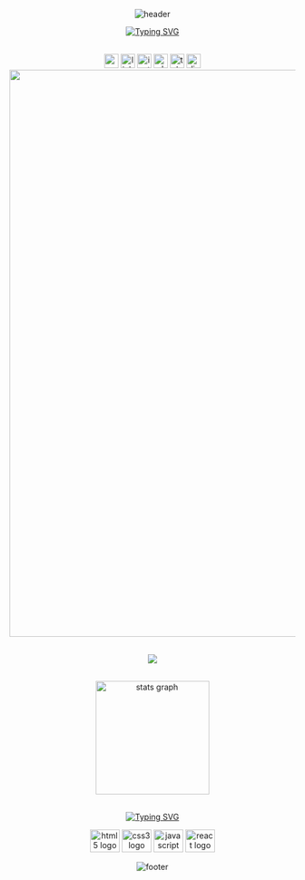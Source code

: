<div align="center">

![header](https://capsule-render.vercel.app/api?height=150&type=waving&color=0:141321,100:a82da8)
  
  [![Typing SVG](https://readme-typing-svg.demolab.com?font=Fira+Code&weight=700&size=30&duration=2000&pause=1000&color=4280F7&center=true&vCenter=true&width=800&height=30&lines=Hello%2C+my+name+is+Washington+Lopes;I+am+Junior+Full+Stack+Developer;I+am+Systems+Assistant)](https://git.io/typing-svg)
</div>

<br>

<div align="center">
  <a href="mailto:washingtonlopes2003@gmail.com"><img src="https://img.shields.io/static/v1?message=Gmail&logo=gmail&label=&color=D14836&logoColor=white&labelColor=&style=for-the-badge" height="25" alt="gmail logo"  /></a>
  <img src="https://img.shields.io/static/v1?message=LinkedIn&logo=linkedin&label=&color=0077B5&logoColor=white&labelColor=&style=for-the-badge" height="25" alt="linkedin logo"  />
  <img src="https://img.shields.io/static/v1?message=Instagram&logo=instagram&label=&color=E4405F&logoColor=white&labelColor=&style=for-the-badge" height="25" alt="instagram logo"  />
  <img src="https://img.shields.io/static/v1?message=Whatsapp&logo=whatsapp&label=&color=25D366&logoColor=white&labelColor=&style=for-the-badge" height="25" alt="whatsapp logo"  />
  <img src="https://img.shields.io/static/v1?message=Telegram&logo=telegram&label=&color=2CA5E0&logoColor=white&labelColor=&style=for-the-badge" height="25" alt="telegram logo"  />
  <img src="https://img.shields.io/static/v1?message=Discord&logo=discord&label=&color=7289DA&logoColor=white&labelColor=&style=for-the-badge" height="25" alt="discord logo"  />
  
<br>

<img src="https://raw.githubusercontent.com/andreasbm/readme/master/assets/lines/rainbow.png" width="1000">
<div align="center">
 
 
  <br>

<p align="center"><img align="center" src="https://profile-counter.glitch.me/{washingtonlopesss}/count.svg" /></p> 


<br>

<div align="center">
  <img src="https://github-readme-stats.vercel.app/api?hide_title=false&hide_rank=false&show_icons=false&include_all_commits=true&count_private=true&disable_animations=false&theme=radical&locale=pt-br&hide_border=true&username=washingtonlopesss" height="200" alt="stats graph"  />
  </div>

  <br>
  
[![Typing SVG](https://readme-typing-svg.demolab.com?font=Fira+Code&weight=700&size=20&duration=2000&pause=1000&color=4280F7&center=true&vCenter=true&repeat=false&width=800&lines=+Technologies)](https://git.io/typing-svg)
  
<div align="center"> 
  <img src="https://cdn.jsdelivr.net/gh/devicons/devicon/icons/html5/html5-original.svg" height="40" width="52" alt="html5 logo"  />
  <img src="https://cdn.jsdelivr.net/gh/devicons/devicon/icons/css3/css3-original.svg" height="40" width="52" alt="css3 logo"  />
  <img src="https://cdn.jsdelivr.net/gh/devicons/devicon/icons/javascript/javascript-original.svg" height="40" width="52" alt="javascript logo"  />
  <img src="https://cdn.jsdelivr.net/gh/devicons/devicon/icons/react/react-original.svg" height="40" width="52" alt="react logo"  />
</div>

  
  <div align="center">

  ![footer](https://capsule-render.vercel.app/api?type=waving&height=150&section=footer&color=0:141321,100:a82da8)

</div>
